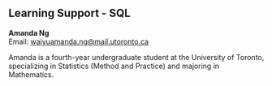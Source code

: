 ## Learning Support - SQL

**Amanda Ng**  
Email: waiyuamanda.ng@mail.utoronto.ca  

Amanda is a fourth-year undergraduate student at the University of Toronto, specializing in Statistics (Method and Practice) and majoring in Mathematics.
